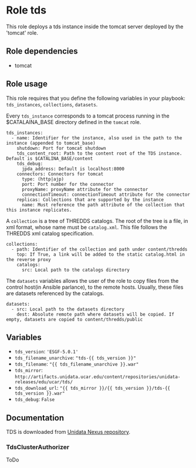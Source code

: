 # Role tds

This role deploys a tds instance inside the tomcat server deployed by the 'tomcat' role.

## Role dependencies

- tomcat

## Role usage

This role requires that you define the following variables in your playbook: `tds_instances`, `collections`, `datasets`.

Every `tds_instance` corresponds to a tomcat process running in the $CATALAINA_BASE directory defined in the `tomcat` role.

    tds_instances:  
      - name: Identifier for the instance, also used in the path to the instance (appended to tomcat_base)  
        shutdown: Port for tomcat shutdown  
        tds_content_root: Path to the content root of the TDS instance. Default is $CATALINA_BASE/content  
        tds_debug:  
          jpda_address: Default is localhost:8000  
        connectors: Connectors for tomcat  
          type: (http|ajp)  
          port: Port number for the connector  
          proxyName: proxyName attribute for the connector  
          connectionTimeout: connectionTimeout attribute for the connector  
        replicas: Collections that are supported by the instance  
          name: Must reference the path attribute of the collection that this instance replicates.  

A `collection` is a tree of THREDDS catalogs. The root of the tree is a file, in xml format, whose name must be `catalog.xml`. This file follows the THREDDS xml catalog specification.

    collections:  
      - path: Identifier of the collection and path under content/thredds  
        top: If True, a link will be added to the static catalog.html in the reverse proxy  
        catalogs:  
          src: Local path to the catalogs directory  
    
The `datasets` variables allows the user of the role to copy files from the control host(in Ansible parlance), to the remote hosts. Usually, these files are datasets referenced by the catalogs.

    datasets:  
      - src: Local path to the datasets directory  
        dest: Absolute remote path where datasets will be copied. If empty, datasets are copied to content/thredds/public  
    
## Variables

- `tds_version`: `'ESGF-5.0.1'`
- `tds_filename_unarchive`: `"tds-{{ tds_version }}"`
- `tds_filename`: `"{{ tds_filename_unarchive }}.war"`
- `tds_mirror`: `http://artifacts.unidata.ucar.edu/content/repositories/unidata-releases/edu/ucar/tds/`
- `tds_download_url`: `"{{ tds_mirror }}/{{ tds_version }}/tds-{{ tds_version }}.war"`
- `tds_debug`: `False`

## Documentation

TDS is downloaded from [Unidata Nexus repository](https://artifacts.unidata.ucar.edu/).

### TdsClusterAuthorizer

ToDo
